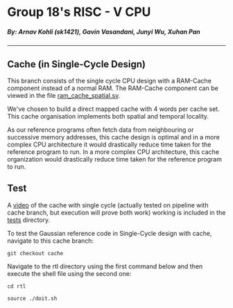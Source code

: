 # Group 18's RISC - V CPU
##### *By: Arnav Kohli (sk1421), Gavin Vasandani, Junyi Wu, Xuhan Pan*

---
## Cache (in Single-Cycle Design)

This branch consists of the single cycle CPU design with a RAM-Cache component instead of a normal RAM. The RAM-Cache component can be viewed in the file 
[ram_cache_spatial.sv](rtl/riscv-alu/ram_cache_spatial.sv). 

We've chosen to build a direct mapped cache with 4 words per cache set. This cache organisation implements both spatial and temporal locality. 

As our reference programs often fetch data from neighbouring or successive memory addresses, this cache design is optimal and in a more complex CPU architecture it would drastically reduce time taken for the reference program to run. In a more complex CPU architecture, this cache organization would drastically reduce time taken for the reference program to run.

## Test

A [video](tests/cache-reference.mp4) of the cache with single cycle (actually tested on pipeline with cache branch, but execution will prove both work) working is included in the [tests](tests/) directory.

To test the Gaussian reference code in Single-Cycle design with cache, navigate to this cache branch:
 ```shell
git checkout cache
 ```
 
Navigate to the rtl directory using the first command below and then execute the shell file using the second one:
 ```shell
 cd rtl

 source ./doit.sh
 ```
